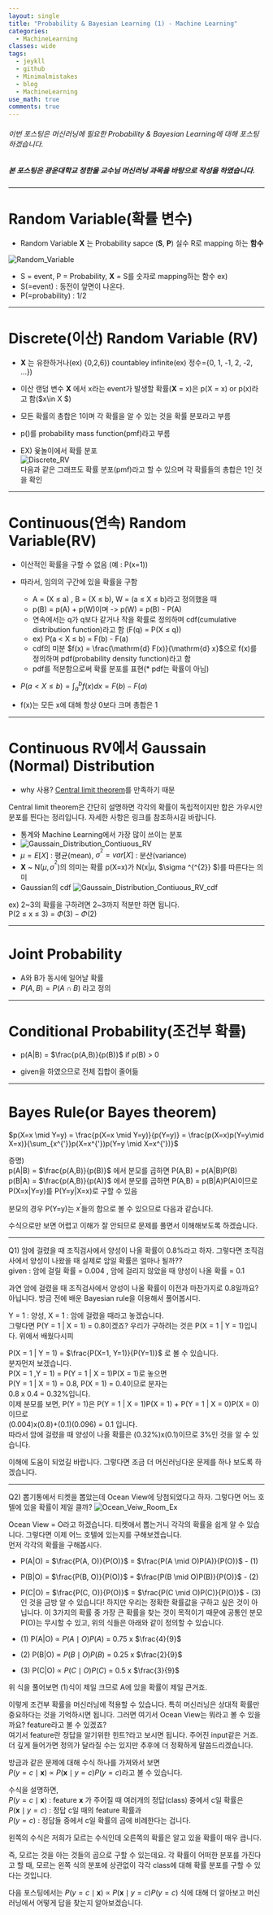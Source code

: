```yaml
---
layout: single
title: "Probability & Bayesian Learning (1) - Machine Learning"
categories:
  - MachineLearning
classes: wide
tags:
  - jeykll
  - github
  - Minimalmistakes
  - blog
  - MachineLearning
use_math: true
comments: true
---
```


###### 이번 포스팅은 머신러닝에 필요한 Probability & Bayesian Learning에 대해 포스팅하겠습니다.  

##### 본 포스팅은 광운대학교 정한울 교수님 머신러닝 과목을 바탕으로 작성을 하였습니다.  
---  

# Random Variable(확률 변수)

+ Random Variable **X** 는 Probability sapce (**S**, **P**) 실수 R로 mapping 하는 **함수**  

![Random_Variable](https://user-images.githubusercontent.com/61397479/86534602-7ae06980-bf14-11ea-8e7e-8f7022b01e61.JPG)  

  + S = event, P = Probability, **X** = S를 숫자로 mapping하는 함수
ex)
  + S(=event) : 동전이 앞면이 나온다.  
  + P(=probability) : 1/2  

---  
# Discrete(이산) Random Variable (RV)  

+ **X** 는 유한하거나(ex) {0,2,6}) countabley infinite(ex) 정수={0, 1, -1, 2, -2, ...})  

+ 이산 랜덤 변수 **X** 에서 x라는 event가 발생할 확률(**X** = x)은 p(X = x) or p(x)라고 함($x\in X $)  

+ 모든 확률의 총합은 1이며 각 확률을 알 수 있는 것을 확률 분포라고 부름  

+ p()를 probability mass function(pmf)라고 부름  

+ EX) 윷놀이에서 확률 분포  
![Discrete_RV](https://user-images.githubusercontent.com/61397479/86558105-62636400-bf93-11ea-89f2-8b6e02d13c04.JPG)  
  다음과 같은 그래프도 확률 분포(pmf)라고 할 수 있으며 각 확률들의 총합은 1인 것을 확인  

---  
# Continuous(연속) Random Variable(RV)  

+ 이산적인 확률을 구할 수 없음 (예 : P(x=1))  

+ 따라서, 임의의 구간에 있을 확률을 구함  
  + A = (X ≤ a) , B = (X ≤ b), W = (a ≤ X ≤ b)라고 정의했을 때  
  + p(B) = p(A) + p(W)이며 -> p(W) = p(B) - P(A)  
  + 연속에서는 q가 q보다 같거나 작을 확률로 정의하며 cdf(cumulative distribution function)라고 함 (F(q) = P(X ≤ q))  
  + ex) P(a < X ≤ b) = F(b) - F(a)  
  + cdf의 미분 $f(x) = \frac{\mathrm{d} F(x)}{\mathrm{d} x}$으로 f(x)를 정의하며 pdf(probability density function)라고 함  
  + pdf를 적분함으로써 확률 분포를 표현(* pdf는 확률이 아님)  
+ $P(a < X \leq b) = \int_{a}^{b}f(x)dx = F(b) - F(a)$  

+ f(x)는 모든 x에 대해 항상 0보다 크며 총합은 1  

---  

# Continuous RV에서 Gaussain (Normal) Distribution  

+ why 사용? [Central limit theorem](https://ko.wikipedia.org/wiki/%EC%A4%91%EC%8B%AC_%EA%B7%B9%ED%95%9C_%EC%A0%95%EB%A6%AC)를 만족하기 때문  

Central limit theorem은 간단히 설명하면 각각의 확률이 독립적이지만 합은 가우시안 분포를 띈다는 정리입니다. 자세한 사항은 링크를 참조하시길 바랍니다.  

+ 통계와 Machine Learning에서 가장 많이 쓰이는 분포  
+ ![Gaussain_Distribution_Contiuous_RV](https://user-images.githubusercontent.com/61397479/86562270-64322500-bf9d-11ea-8994-131aba3347d0.JPG)  
+ $\mu = E[X]$ : 평균(mean), $\sigma ^{^{2}} = var[X]$ : 분산(variance)  
+ **X** ~ N($\mu, \sigma^{^{2}}$)의 의미는 확률 p(X=x)가 N(x\|$\mu$, $\sigma ^{^{2}} $)를 따른다는 의미  
+ Gaussian의 cdf
![Gaussain_Distribution_Contiuous_RV_cdf](https://user-images.githubusercontent.com/61397479/86562799-44e7c780-bf9e-11ea-908b-bf704ef844fe.JPG)  

ex) 2~3의 확률을 구하려면 2~3까지 적분만 하면 됩니다.  
P(2 ≤ x ≤ 3) = $\Phi (3) -  \Phi (2)$  

---  

# Joint Probability  
+ A와 B가 동시에 일어날 확률  
+ $P(A,B) = P(A \cap B)$ 라고 정의  

---  
# Conditional Probability(조건부 확률)  

+ p(A\|B) = $\frac{p(A,B)}{p(B)}$ if p(B) > 0  

+ given을 하였으므로 전체 집합이 줄어듦  

---  
# Bayes Rule(or Bayes theorem)  

$p(X=x \mid Y=y) = \frac{p(X=x \mid Y=y)}{p(Y=y)} = \frac{p(X=x)p(Y=y\mid X=x)}{\sum_{x^{'}}p(X=x^{'})p(Y=y \mid X=x^{'})}$  

증명)  
p(A\|B) = $\frac{p(A,B)}{p(B)}$ 에서 분모를 곱하면 P(A,B) = p(A\|B)P(B)  
      p(B\|A) = $\frac{p(A,B)}{p(A)}$ 에서 분모를 곱하면 P(A,B) = p(B\|A)P(A)이므로  
      P(X=x\|Y=y)를 P(Y=y\|X=x)로 구할 수 있음  

분모의 경우 P(Y=y)는 $x^{'}$들의 합으로 볼 수 있으므로 다음과 같습니다.

수식으로만 보면 어렵고 이해가 잘 안되므로 문제를 풀면서 이해해보도록 하겠습니다.

---


Q1) 암에 걸렸을 때 조직검사에서 양성이 나올 확률이 0.8%라고 하자. 그렇다면 조직검사에서 양성이 나왔을 때 실제로 암일 확률은 얼마나 될까??  
given : 암에 걸릴 확률 = 0.004 , 암에 걸리지 않았을 때 양성이 나올 확률 = 0.1  

과연 암에 걸렸을 때 조직검사에서 양성이 나올 확률이 이전과 마찬가지로 0.8일까요? 아닙니다. 방금 전에 배운 Bayesian rule을 이용해서 풀어봅시다.  

Y = 1 : 양성, X = 1 : 암에 걸렸을 때라고 놓겠습니다.  
그렇다면 P(Y = 1 \| X = 1) = 0.8이겠죠? 우리가 구하려는 것은 P(X = 1 \| Y = 1)입니다. 위에서 배웠다시피  

P(X = 1 \| Y = 1) = $\frac{P(X=1, Y=1)}{P(Y=1)}$ 로 볼 수 있습니다.  
분자먼저 보겠습니다.  
P(X = 1 ,Y = 1) = P(Y = 1 \| X = 1)P(X = 1)로 놓으면  
P(Y = 1 \| X = 1) = 0.8, P(X = 1) = 0.4이므로 분자는  
0.8 x 0.4 = 0.32%입니다.  
이제 분모를 보면, P(Y = 1)은 P(Y = 1 \| X = 1)P(X = 1) + P(Y = 1 \| X = 0)P(X = 0)이므로  
(0.004)x(0.8)+(0.1)(0.096) = 0.1 입니다.  
따라서 암에 걸렸을 때 양성이 나올 확률은 (0.32%)x(0.1)이므로 3%인 것을 알 수 있습니다.

이해에 도움이 되었길 바랍니다. 그렇다면 조금 더 머신러닝다운 문제를 하나 보도록 하겠습니다.  

---

Q2) 뽑기통에서 티켓을 뽑았는데 Ocean View에 당첨되었다고 하자. 그렇다면 어느 호텔에 있을 확률이 제일 클까?
![Ocean_Veiw_Room_Ex](https://user-images.githubusercontent.com/61397479/86785606-dbe77900-c09d-11ea-9c88-5923591d9b7f.JPG)  

Ocean View = O라고 하겠습니다. 티켓애서 뽑는거니 각각의 확률을 쉽게 알 수 있습니다. 그렇다면 이제 어느 호텔에 있는지를 구해보겠습니다.  
먼저 각각의 확률을 구해봅시다.

 + P(A\|O) = $\frac{P(A, O)}{P(O)}$ = $\frac{P(A \mid O)P(A)}{P(O)}$ - (1)  
 + P(B\|O) = $\frac{P(B, O)}{P(O)}$ = $\frac{P(B \mid O)P(B)}{P(O)}$ - (2)  
 + P(C\|O) = $\frac{P(C, O)}{P(O)}$ = $\frac{P(C \mid O)P(C)}{P(O)}$ - (3)  
 인 것을 금방 알 수 있습니다! 하지만 우리는 정확한 확률값을 구하고 싶은 것이 아닙니다. 이 3가지의 확률 중 가장 큰 확률을 찾는 것이 목적이기 때문에 공통인 분모 P(O)는 무시할 수 있고, 위의 식들은 아래와 같이 정의할 수 있습니다.


 + (1) P(A\|O) ∝ $P(A \mid O)P(A)$ = 0.75 x $\frac{4}{9}$  
 + (2) P(B\|O) ∝ $P(B \mid O)P(B)$ = 0.25 x $\frac{2}{9}$  
 + (3) P(C\|O) ∝ $P(C \mid O)P(C)$ = 0.5 x $\frac{3}{9}$  

위 식을 풀어보면 (1)식이 제일 크므로 A에 있을 확률이 제일 큰거죠.  

이렇게 조건부 확률을 머신러닝에 적용할 수 있습니다. 특히 머신러닝은 상대적 확률만 중요하다는 것을 기억하시면 됩니다. 그러면 여기서 Ocean View는 뭐라고 볼 수 있을까요? feature라고 볼 수 있겠죠?  
여기서 feature란 정답을 알기위한 힌트?라고 보시면 됩니다. 주어진 input같은 거죠. 더 깊게 들어가면 정의가 달라질 수는 있지만 추후에 더 정확하게 말씀드리겠습니다.

방금과 같은 문제에 대해 수식 하나를 가져와서 보면  
$P(y=c \mid \mathbf{x})$ ∝ $P(\mathbf{x} \mid y=c)P(y=c)$라고 볼 수 있습니다.  

수식을 설명하면,  
$P(y=c \mid \mathbf{x})$ : feature **x** 가 주어질 때 여러개의 정답(class) 중에서 c일 확률은  
$P(\mathbf{x} \mid y=c)$ : 정답 c일 때의 feature 확률과  
$P(y=c)$ : 정답들 중에서 c일 확률의 곱에 비례한다는 겁니다.

왼쪽의 수식은 저희가 모르는 수식인데 오른쪽의 확률은 알고 있을 확률이 매우 큽니다.  

즉, 모르는 것을 아는 것들의 곱으로 구할 수 있는데요. 각 확률이 어떠한 분포를 가진다고 할 때, 모르는 왼쪽 식의 분포에 상관없이 각각 class에 대해 확률 분포를 구할 수 있다는 것입니다.

다음 포스팅에서는 $P(y=c \mid \mathbf{x})$ ∝ $P(\mathbf{x} \mid y=c)P(y=c)$ 식에 대해 더 알아보고 머신러닝에서 어떻게 답을 찾는지 알아보겠습니다.  
